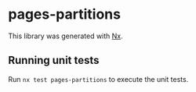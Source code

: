 # pages-partitions

This library was generated with [Nx](https://nx.dev).

## Running unit tests

Run `nx test pages-partitions` to execute the unit tests.
